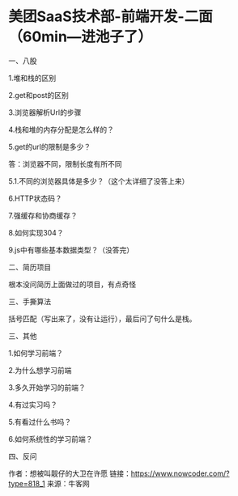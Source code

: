 # 美团SaaS技术部-前端开发-二面（60min—进池子了）

一、八股

1.堆和栈的区别

2.get和post的区别

3.浏览器解析Url的步骤

4.栈和堆的内存分配是怎么样的？

5.get的url的限制是多少？

答：浏览器不同，限制长度有所不同

5.1.不同的浏览器具体是多少？（这个太详细了没答上来）

6.HTTP状态码？

7.强缓存和协商缓存？

8.如何实现304？

9.js中有哪些基本数据类型？（没答完）

二、简历项目

根本没问简历上面做过的项目，有点奇怪

三、手撕算法

括号匹配（写出来了，没有让运行），最后问了句什么是栈。

三、其他

1.如何学习前端？

2.为什么想学习前端

3.多久开始学习的前端？

4.有过实习吗？

5.有看过什么书吗？

6.如何系统性的学习前端？

四、反问



作者：想被叫靓仔的大卫在许愿
链接：https://www.nowcoder.com/?type=818_1
来源：牛客网